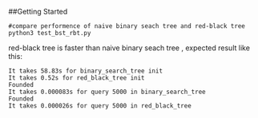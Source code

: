 ##Getting Started

```shell
#compare performence of naive binary seach tree and red-black tree
python3 test_bst_rbt.py
```

red-black tree is faster than naive binary seach tree , expected result like this:
```
It takes 58.83s for binary_search_tree init
It takes 0.52s for red_black_tree init
Founded
It takes 0.000083s for query 5000 in binary_search_tree
Founded
It takes 0.000026s for query 5000 in red_black_tree
```
